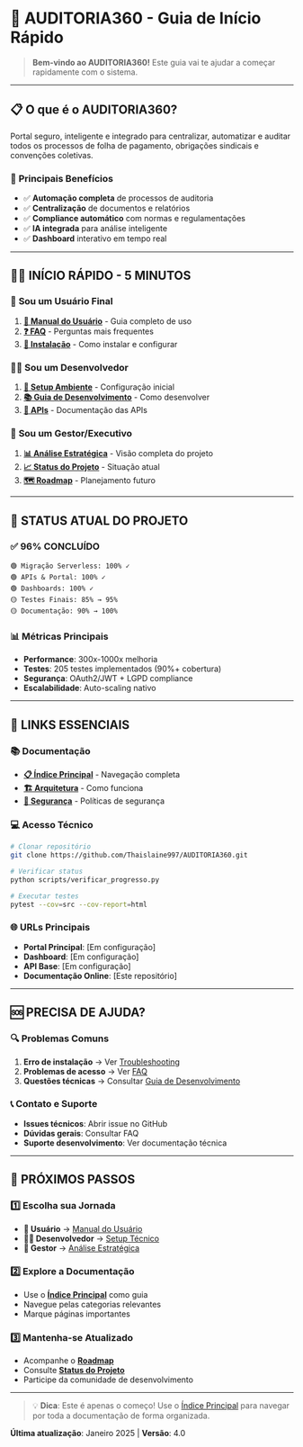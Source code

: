 # 🚀 AUDITORIA360 - Guia de Início Rápido

> **Bem-vindo ao AUDITORIA360!** Este guia vai te ajudar a começar rapidamente com o sistema.

---

## 📋 **O que é o AUDITORIA360?**

Portal seguro, inteligente e integrado para centralizar, automatizar e auditar todos os processos de folha de pagamento, obrigações sindicais e convenções coletivas.

### 🎯 **Principais Benefícios**

- ✅ **Automação completa** de processos de auditoria
- ✅ **Centralização** de documentos e relatórios
- ✅ **Compliance automático** com normas e regulamentações
- ✅ **IA integrada** para análise inteligente
- ✅ **Dashboard** interativo em tempo real

---

## 🏃‍♂️ **INÍCIO RÁPIDO - 5 MINUTOS**

### 👤 **Sou um Usuário Final**

1. **[📖 Manual do Usuário](usuario/manual-usuario.md)** - Guia completo de uso
2. **[❓ FAQ](usuario/faq.md)** - Perguntas mais frequentes
3. **[🔧 Instalação](usuario/guia-instalacao.md)** - Como instalar e configurar

### 👨‍💻 **Sou um Desenvolvedor**

1. **[🔧 Setup Ambiente](tecnico/desenvolvimento/setup-ambiente.md)** - Configuração inicial
2. **[📚 Guia de Desenvolvimento](tecnico/desenvolvimento/dev-guide.md)** - Como desenvolver
3. **[🔌 APIs](tecnico/apis/api-documentation.md)** - Documentação das APIs

### 👔 **Sou um Gestor/Executivo**

1. **[📊 Análise Estratégica](estrategico/analise-consolidada.md)** - Visão completa do projeto
2. **[📈 Status do Projeto](relatorios/status-projeto.md)** - Situação atual
3. **[🗺️ Roadmap](estrategico/roadmap-estrategico.md)** - Planejamento futuro

---

## 🎯 **STATUS ATUAL DO PROJETO**

### ✅ **96% CONCLUÍDO**

```
🟢 Migração Serverless: 100% ✓
🟢 APIs & Portal: 100% ✓
🟢 Dashboards: 100% ✓
🟡 Testes Finais: 85% → 95%
🟡 Documentação: 90% → 100%
```

### 📊 **Métricas Principais**

- **Performance**: 300x-1000x melhoria
- **Testes**: 205 testes implementados (90%+ cobertura)
- **Segurança**: OAuth2/JWT + LGPD compliance
- **Escalabilidade**: Auto-scaling nativo

---

## 🔗 **LINKS ESSENCIAIS**

### 📚 **Documentação**

- **[📋 Índice Principal](00-INDICE_PRINCIPAL.md)** - Navegação completa
- **[🏗️ Arquitetura](tecnico/arquitetura/visao-geral.md)** - Como funciona
- **[🔐 Segurança](compliance/seguranca/politicas-seguranca.md)** - Políticas de segurança

### 💻 **Acesso Técnico**

```bash
# Clonar repositório
git clone https://github.com/Thaislaine997/AUDITORIA360.git

# Verificar status
python scripts/verificar_progresso.py

# Executar testes
pytest --cov=src --cov-report=html
```

### 🌐 **URLs Principais**

- **Portal Principal**: [Em configuração]
- **Dashboard**: [Em configuração]
- **API Base**: [Em configuração]
- **Documentação Online**: [Este repositório]

---

## 🆘 **PRECISA DE AJUDA?**

### 🔍 **Problemas Comuns**

1. **Erro de instalação** → Ver [Troubleshooting](usuario/troubleshooting.md)
2. **Problemas de acesso** → Ver [FAQ](usuario/faq.md)
3. **Questões técnicas** → Consultar [Guia de Desenvolvimento](tecnico/desenvolvimento/dev-guide.md)

### 📞 **Contato e Suporte**

- **Issues técnicos**: Abrir issue no GitHub
- **Dúvidas gerais**: Consultar FAQ
- **Suporte desenvolvimento**: Ver documentação técnica

---

## 🚀 **PRÓXIMOS PASSOS**

### 1️⃣ **Escolha sua Jornada**

- **👤 Usuário** → [Manual do Usuário](usuario/manual-usuario.md)
- **👨‍💻 Desenvolvedor** → [Setup Técnico](tecnico/desenvolvimento/setup-ambiente.md)
- **👔 Gestor** → [Análise Estratégica](estrategico/analise-consolidada.md)

### 2️⃣ **Explore a Documentação**

- Use o **[Índice Principal](00-INDICE_PRINCIPAL.md)** como guia
- Navegue pelas categorias relevantes
- Marque páginas importantes

### 3️⃣ **Mantenha-se Atualizado**

- Acompanhe o **[Roadmap](estrategico/roadmap-estrategico.md)**
- Consulte **[Status do Projeto](relatorios/status-projeto.md)**
- Participe da comunidade de desenvolvimento

---

> 💡 **Dica**: Este é apenas o começo! Use o [Índice Principal](00-INDICE_PRINCIPAL.md) para navegar por toda a documentação de forma organizada.

**Última atualização**: Janeiro 2025 | **Versão**: 4.0
